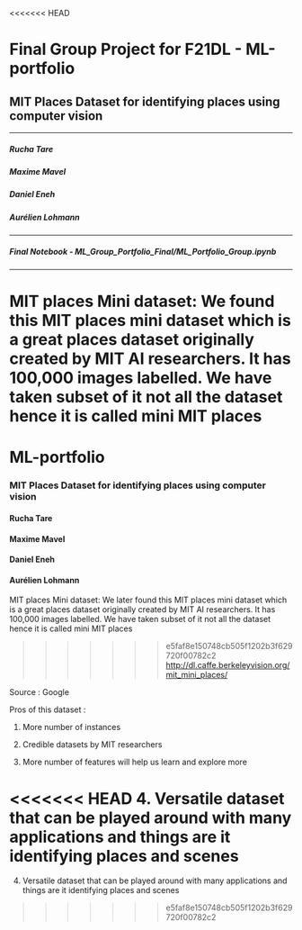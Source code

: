 <<<<<<< HEAD
# Final Group Project for F21DL - ML-portfolio
## MIT Places Dataset for identifying places using computer vision
---
##### Rucha Tare
##### Maxime Mavel
##### Daniel Eneh
##### Aurélien Lohmann
---
##### Final Notebook - ML_Group_Portfolio_Final/ML_Portfolio_Group.ipynb
---
MIT places Mini dataset: We found this MIT places mini dataset which is a great places dataset originally created by MIT AI researchers. It has 100,000 images labelled. We have taken subset of it not all the dataset hence it is called mini MIT places 
=======
# ML-portfolio
### MIT Places Dataset for identifying places using computer vision
#### Rucha Tare
#### Maxime Mavel
#### Daniel Eneh
#### Aurélien Lohmann

MIT places Mini dataset: We later found this MIT places mini dataset which is a great places dataset originally created by MIT AI researchers. It has 100,000 images labelled. We have taken subset of it not all the dataset hence it is called mini MIT places 
>>>>>>> e5faf8e150748cb505f1202b3f629720f00782c2
http://dl.caffe.berkeleyvision.org/mit_mini_places/

Source : Google

Pros of this dataset :

1. More number of instances

2. Credible datasets by MIT researchers

3. More number of features will help us learn and explore more

<<<<<<< HEAD
4. Versatile dataset that can be played around with many applications and things are it identifying places and scenes 
=======
4. Versatile dataset that can be played around with many applications and things are it identifying places and scenes 

>>>>>>> e5faf8e150748cb505f1202b3f629720f00782c2

